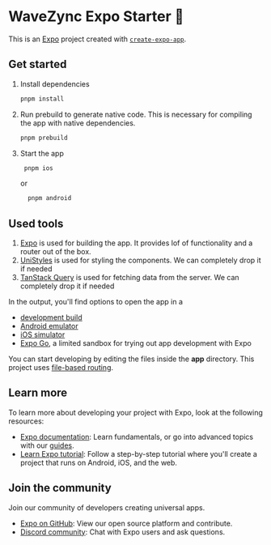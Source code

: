 # WaveZync Expo Starter :ocean:

This is an [Expo](https://expo.dev) project created with [`create-expo-app`](https://www.npmjs.com/package/create-expo-app).

## Get started

1. Install dependencies

   ```bash
   pnpm install
   ```

2. Run prebuild to generate native code. This is necessary for compiling the app with native dependencies.

   ```bash
   pnpm prebuild
   ```

3. Start the app

   ```bash
    pnpm ios 
   ```

    or
  
    ```bash
      pnpm android
    ```

## Used tools

1. [Expo](https://expo.dev) is used for building the app. It provides lof of functionality and a router out of the box.
2. [UniStyles](https://reactnativeunistyles.vercel.app/) is used for styling the components. We can completely drop it if needed
3. [TanStack Query](https://tanstack.com/query/latest) is used for fetching data from the server. We can completely drop it if needed

In the output, you'll find options to open the app in a

- [development build](https://docs.expo.dev/develop/development-builds/introduction/)
- [Android emulator](https://docs.expo.dev/workflow/android-studio-emulator/)
- [iOS simulator](https://docs.expo.dev/workflow/ios-simulator/)
- [Expo Go](https://expo.dev/go), a limited sandbox for trying out app development with Expo

You can start developing by editing the files inside the **app** directory. This project uses [file-based routing](https://docs.expo.dev/router/introduction).

## Learn more

To learn more about developing your project with Expo, look at the following resources:

- [Expo documentation](https://docs.expo.dev/): Learn fundamentals, or go into advanced topics with our [guides](https://docs.expo.dev/guides).
- [Learn Expo tutorial](https://docs.expo.dev/tutorial/introduction/): Follow a step-by-step tutorial where you'll create a project that runs on Android, iOS, and the web.

## Join the community

Join our community of developers creating universal apps.

- [Expo on GitHub](https://github.com/expo/expo): View our open source platform and contribute.
- [Discord community](https://chat.expo.dev): Chat with Expo users and ask questions.
